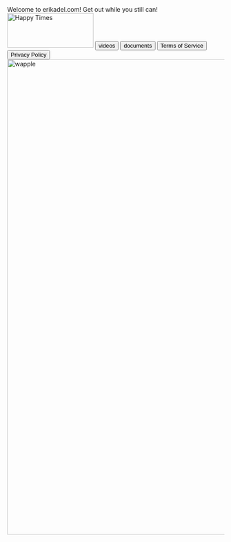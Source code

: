 <body> Welcome to erikadel.com! Get out while you still can!</body>
<br>
<body>
<img src="https://t4.ftcdn.net/jpg/01/15/20/75/360_F_115207580_US2etunH78I7iMYHOoNVvxQTCIdoPdRj.jpg" alt="Happy Times" width="200" height="80">
</body>
<a href='videos'><button>videos</button></a>
<a href='documents'><button>documents</button></a>
<a href='Terms of Service'><button>Terms of Service</button></a>
<a href='Privacy Policy'><button>Privacy Policy</button></a>
<br>
<body>
<img src="https://preview.redd.it/vex8lr77cxd81.jpg?width=960&crop=smart&auto=webp&s=17fd6c533d05c548d478f782a68a0958d28fec6f" alt="wapple" width="1330" height="1100">
</body>
